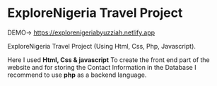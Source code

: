 # ExploreNigeria Travel Project

DEMO-> https://explorenigeriabyuzziah.netlify.app

ExploreNigeria Travel Project (Using Html, Css, Php, Javascript).

Here I used <b>Html, Css & javascript</b> To create the front end part of the website and for storing the Contact Information in the Database I recommend to use <b>php</b> as a backend language.
